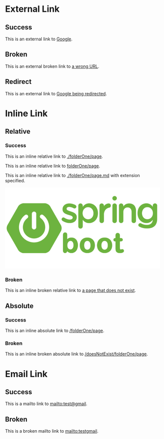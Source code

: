 # External Link

## Success

This is an external link to [Google](https://www.google.fr/).

## Broken

This is an external broken link to [a wrong URL](https://www.gogle.fr/).

## Redirect

This is an external link to [Google being redirected](https://google.fr/).

# Inline Link

## Relative

### Success

This is an inline relative link to [./folderOne/page](./folderOne/page).

This is an inline relative link to [folderOne/page](folderOne/page).

This is an inline relative link to [./folderOne/page.md](./folderOne/page.md) with extension specified.

![](images/spring-boot-logo.png)

### Broken

This is an inline broken relative link to [a page that does not exist](./does-not-exist).

## Absolute

### Success

This is an inline absolute link to [/folderOne/page](/folderOne/page).

### Broken

This is an inline broken absolute link to [/doesNotExist/folderOne/page](/doesNotExist/folderOne/page).

# Email Link

## Success

This is a mailto link to [mailto:test@gmail](mailto:test@gmail).

## Broken

This is a broken mailto link to [mailto:testgmail](mailto:testgmail).